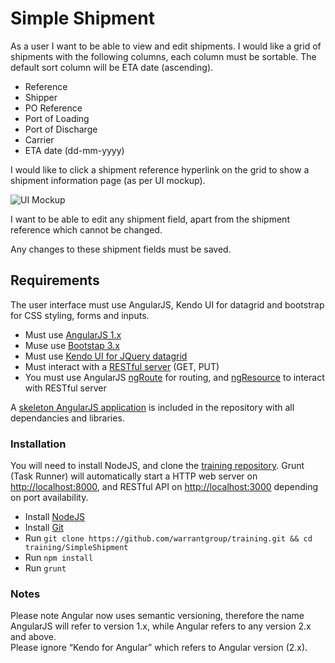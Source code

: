 Simple Shipment
====

As a user I want to be able to view and edit shipments. I would like a grid of shipments with the following columns, each column must be sortable. The default sort column will be ETA date (ascending).


* Reference
* Shipper
* PO Reference
* Port of Loading
* Port of Discharge 
* Carrier
* ETA date (dd-mm-yyyy)

I would like to click a shipment reference hyperlink on the grid to show a shipment information page (as per UI mockup). 

![UI Mockup](https://s3-eu-west-1.amazonaws.com/warrant-group-files/training/SimpleShipment+Mock+UI.png "UI Mockup")

I want to be able to edit any shipment field, apart from the shipment reference which cannot be changed. 

Any changes to these shipment fields must be saved.

Requirements
---
The user interface must use AngularJS, Kendo UI for datagrid and bootstrap for CSS styling, forms and inputs.

* Must use [AngularJS 1.x](https://angularjs.org)
* Muse use [Bootstap 3.x](http://getbootstrap.com)
* Must use [Kendo UI for JQuery datagrid](http://demos.telerik.com/kendo-ui/grid/angular)
* Must interact with a [RESTful server](https://github.com/typicode/json-server) (GET, PUT)
* You must use AngularJS [ngRoute](https://docs.angularjs.org/api/ngRoute) for routing, and [ngResource](https://docs.angularjs.org/api/ngResource/service/$resource) to interact with RESTful server

A [skeleton AngularJS application](app) is included in the repository with all dependancies and libraries.

### Installation

You will need to install NodeJS, and clone the [training repository](https://github.com/warrantgroup/training). Grunt (Task Runner) will automatically start a HTTP web server on [http://localhost:8000](http://localhost:8000), and RESTful API on [http://localhost:3000](http://localhost:3000) depending on port availability.

* Install [NodeJS](https://nodejs.org/en/download)
* Install [Git](https://git-scm.com/downloads)
* Run ``git clone https://github.com/warrantgroup/training.git && cd training/SimpleShipment``
* Run ``npm install``
* Run ``grunt``

### Notes

Please note Angular now uses semantic versioning, therefore the name AngularJS will refer to version 1.x, while Angular refers to any version 2.x and above.  
Please ignore “Kendo for Angular” which refers to Angular version (2.x).